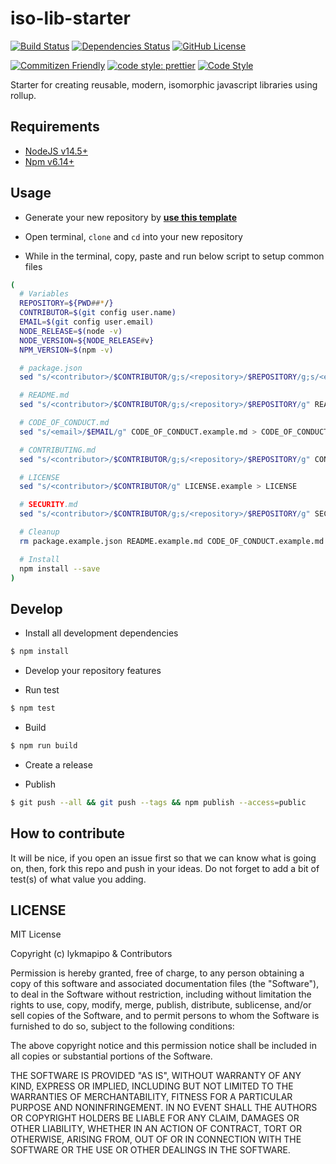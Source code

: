 # iso-lib-starter

[![Build Status](https://travis-ci.org/lykmapipo/iso-lib-starter.svg?branch=master)](https://travis-ci.org/lykmapipo/iso-lib-starter)
[![Dependencies Status](https://david-dm.org/lykmapipo/iso-lib-starter.svg)](https://david-dm.org/lykmapipo/iso-lib-starter)
[![GitHub License](https://img.shields.io/github/license/lykmapipo/iso-lib-starter)](https://github.com/lykmapipo/iso-lib-starter/blob/master/LICENSE)

[![Commitizen Friendly](https://img.shields.io/badge/commitizen-friendly-brightgreen.svg)](http://commitizen.github.io/cz-cli/)
[![code style: prettier](https://img.shields.io/badge/code_style-prettier-ff69b4.svg)](https://github.com/prettier/prettier)
[![Code Style](https://badgen.net/badge/code%20style/airbnb/ff5a5f?icon=airbnb)](https://github.com/airbnb/javascript)

Starter for creating reusable, modern, isomorphic javascript libraries using rollup.

## Requirements

- [NodeJS v14.5+](https://nodejs.org)
- [Npm v6.14+](https://www.npmjs.com/)

## Usage

- Generate your new repository by **<a href="https://github.com/lykmapipo/iso-lib-starter/generate" target="_blank">use this template</a>**

- Open terminal, `clone` and `cd` into your new repository

- While in the terminal, copy, paste and run below script to setup common files

```sh
(
  # Variables
  REPOSITORY=${PWD##*/}
  CONTRIBUTOR=$(git config user.name)
  EMAIL=$(git config user.email)
  NODE_RELEASE=$(node -v)
  NODE_VERSION=${NODE_RELEASE#v}
  NPM_VERSION=$(npm -v)

  # package.json
  sed "s/<contributor>/$CONTRIBUTOR/g;s/<repository>/$REPOSITORY/g;s/<email>/$EMAIL/g;s/<node_version>/$NODE_VERSION/g;s/<npm_version>/$NPM_VERSION/g" package.example.json > package.json

  # README.md
  sed "s/<contributor>/$CONTRIBUTOR/g;s/<repository>/$REPOSITORY/g" README.example.md > README.md

  # CODE_OF_CONDUCT.md
  sed "s/<email>/$EMAIL/g" CODE_OF_CONDUCT.example.md > CODE_OF_CONDUCT.md

  # CONTRIBUTING.md
  sed "s/<contributor>/$CONTRIBUTOR/g;s/<repository>/$REPOSITORY/g" CONTRIBUTING.example.md > CONTRIBUTING.md

  # LICENSE
  sed "s/<contributor>/$CONTRIBUTOR/g" LICENSE.example > LICENSE

  # SECURITY.md
  sed "s/<contributor>/$CONTRIBUTOR/g;s/<repository>/$REPOSITORY/g" SECURITY.example.md > SECURITY.md

  # Cleanup
  rm package.example.json README.example.md CODE_OF_CONDUCT.example.md CONTRIBUTING.example.md LICENSE.example SECURITY.example.md

  # Install
  npm install --save
)
```

## Develop

- Install all development dependencies

```sh
$ npm install
```

- Develop your repository features

- Run test

```sh
$ npm test
```

- Build

```sh
$ npm run build
```

- Create a release

- Publish

```sh
$ git push --all && git push --tags && npm publish --access=public
```

## How to contribute

It will be nice, if you open an issue first so that we can know what is going on, then, fork this repo and push in your ideas. Do not forget to add a bit of test(s) of what value you adding.

## LICENSE

MIT License

Copyright (c) lykmapipo & Contributors

Permission is hereby granted, free of charge, to any person obtaining a copy of this software and associated documentation files (the "Software"), to deal in the Software without restriction, including without limitation the rights to use, copy, modify, merge, publish, distribute, sublicense, and/or sell copies of the Software, and to permit persons to whom the Software is furnished to do so, subject to the following conditions:

The above copyright notice and this permission notice shall be included in all copies or substantial portions of the Software.

THE SOFTWARE IS PROVIDED "AS IS", WITHOUT WARRANTY OF ANY KIND, EXPRESS OR IMPLIED, INCLUDING BUT NOT LIMITED TO THE WARRANTIES OF MERCHANTABILITY, FITNESS FOR A PARTICULAR PURPOSE AND NONINFRINGEMENT. IN NO EVENT SHALL THE AUTHORS OR COPYRIGHT HOLDERS BE LIABLE FOR ANY CLAIM, DAMAGES OR OTHER LIABILITY, WHETHER IN AN ACTION OF CONTRACT, TORT OR OTHERWISE, ARISING FROM, OUT OF OR IN CONNECTION WITH THE SOFTWARE OR THE USE OR OTHER DEALINGS IN THE SOFTWARE.

